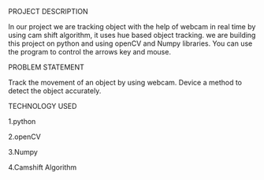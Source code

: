 PROJECT DESCRIPTION

In our project we are tracking object with the help of webcam in real time by using cam shift algorithm, 
it uses hue based object tracking. we are building this project on python and using openCV and Numpy libraries. 
You can use the program to control the arrows key and mouse.

PROBLEM STATEMENT

Track the movement of an object by using webcam. 
Device a method to detect the object accurately. 

TECHNOLOGY USED

1.python

2.openCV

3.Numpy

4.Camshift Algorithm
